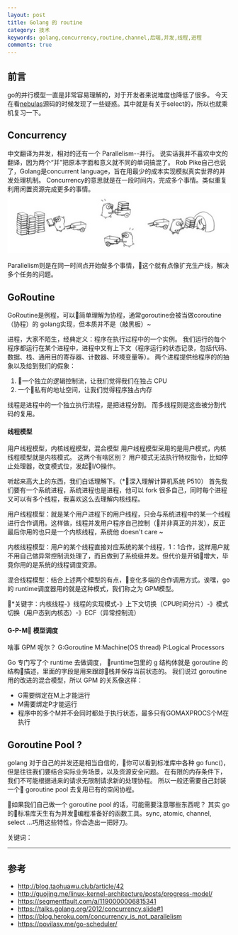 ```yaml
---
layout: post
title: Golang 的 routine
category: 技术
keywords: golang,concurrency,routine,channel,后端,并发,线程,进程
comments: true
---
```


## 前言
go的并行模型一直是非常容易理解的，对于开发者来说难度也降低了很多。
今天在看[nebulas](https://github.com/nebulasio/go-nebulas)源码的时候发现了一些疑惑。其中就是有关于select的，所以也就乘机复习一下。

## Concurrency
中文翻译为并发，相对的还有一个 Parallelism--并行。
说实话我并不喜欢中文的翻译，因为两个“并”把原本字面和意义就不同的单词搞混了。
Rob Pike自己也说了，Golang是concurrent language，旨在用最少的成本实现模拟真实世界的并发处理机制。
Concurrency的意思就是在一段时间内，完成多个事情。类似重复利用闲置资源完成更多的事情。
![conc](/assets/img/concurrency.png)

Parallelism则是在同一时间点开始做多个事情，这个就有点像扩充生产线，解决多个任务的问题。

## GoRoutine
GoRoutine是例程，可以简单理解为协程，通常goroutine会被当做coroutine（协程）的 golang实现，但本质并不是（敲黑板）~

进程，大家不陌生，经典定义：程序在执行过程中的一个实例。
我们运行的每个程序都运行在某个进程中，进程中又有上下文（程序运行的状态记录，包括代码、数据、栈、通用目的寄存器、计数器、环境变量等）。
两个进程提供给程序的的抽象以及给到我们的假象：
1. 一个独立的逻辑控制流，让我们觉得我们在独占 CPU
2. 一个私有的地址空间，让我们觉得程序独占内存

线程是进程中的一个独立执行流程，是把进程分割。
而多线程则是这些被分割代码的复用。

#### 线程模型
用户线程模型，内核线程模型，混合模型
用户线程模型采用的是用户模式，内核线程模型就是内核模式。
这两个有啥区别？
用户模式无法执行特权指令，比如停止处理器，改变模式位，发起I/O操作。

听起来高大上的东西，我们白话理解下。（*深入理解计算机系统 P510）
首先我们要有一个系统进程，系统进程也是进程，他可以 fork
很多自己，同时每个进程又可以有多个线程，我喜欢这么去理解内核线程。

用户线程模型：就是某个用户进程下的用户线程，只会与系统进程中的某一个线程进行合作调用。这样做，线程并发用户程序自己控制（并非真正的并发），反正最后你用的也只是一个内核线程，系统他 doesn't care ~

内核线程模型：用户的某个线程直接对应系统的某个线程，1：1合作，这样用户就不用自己做异常控制流处理了，而且做到了系统级并发。但代价是开销增大，毕竟你用的是系统的线程调度资源。

混合线程模型：结合上述两个模型的有点，变化多端的合作调用方式。诶嘿，go的 runtime调度器用的就是这种模式，我们称之为 GPM模型。

*关键字：内核线程-》线程的实现模式-》上下文切换（CPU时间分片）-》模式切换（用户态到内核态）-》ECF（异常控制流）

#### G-P-M 模型调度
啥事 GPM 呢尔？
G:Goroutine
M:Machine(OS thread)
P:Logical Processors

Go 专门写了个 runtime 去做调度，
runtime包里的 g 结构体就是 goroutine 的结构描述，里面的字段是用来跟踪栈并保存当前状态的。
我们说过 goroutine 用的改进的混合模型，所以 GPM 的关系像这样：
- G需要绑定在M上才能运行
- M需要绑定P才能运行
- 程序中的多个M并不会同时都处于执行状态，最多只有GOMAXPROCS个M在执行


## Goroutine Pool ?
golang 对于自己的并发还是相当自信的，你可以看到标准库中各种 go func()，
但是往往我们要结合实际业务场景，以及资源安全问题。
在有限的内存条件下，我们不可能根据进来的请求无限制请求新的处理协程。
所以一般还需要自己封装一个 goroutine pool 去复用已有的空闲协程。

如果我们自己做一个 goroutine pool 的话，可能需要注意哪些东西呢？
其实 go 的标准库天生有为并发编程准备好的函数工具。sync, atomic, channel, select
...巧用这些特性，你会造出一把好刀。



关键词：





---
## 参考
- http://blog.taohuawu.club/article/42
- http://guojing.me/linux-kernel-architecture/posts/progress-model/
- https://segmentfault.com/a/1190000006815341
- https://talks.golang.org/2012/concurrency.slide#1
- https://blog.heroku.com/concurrency_is_not_parallelism
- https://povilasv.me/go-scheduler/
